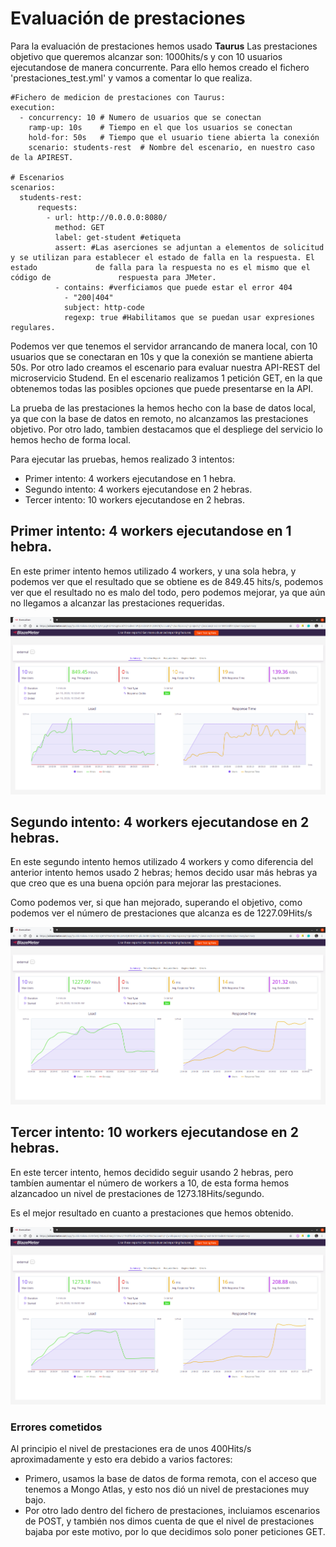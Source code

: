 # Evaluación de prestaciones

Para la evaluación de prestaciones hemos usado **Taurus**
Las prestaciones objetivo que queremos alcanzar son: 1000hits/s y con 10 usuarios ejecutandose de manera concurrente.
Para ello hemos creado el fichero 'prestaciones_test.yml' y vamos a comentar lo que realiza.

```
#Fichero de medicion de prestaciones con Taurus:
execution:
  - concurrency: 10 # Numero de usuarios que se conectan
    ramp-up: 10s    # Tiempo en el que los usuarios se conectan
    hold-for: 50s   # Tiempo que el usuario tiene abierta la conexión
    scenario: students-rest  # Nombre del escenario, en nuestro caso de la APIREST.

# Escenarios
scenarios:
  students-rest:
      requests:
        - url: http://0.0.0.0:8080/
          method: GET
          label: get-student #etiqueta
          assert: #Las aserciones se adjuntan a elementos de solicitud y se utilizan para establecer el estado de falla en la respuesta. El estado             de falla para la respuesta no es el mismo que el código de               respuesta para JMeter. 
          - contains: #verficiamos que puede estar el error 404
            - "200|404"
            subject: http-code
            regexp: true #Habilitamos que se puedan usar expresiones regulares.
```

Podemos ver que tenemos el servidor arrancando de manera local, con 10 usuarios que se conectaran en 10s y que la conexión se mantiene abierta 50s.
Por otro lado creamos el escenario para evaluar nuestra API-REST del microservicio Studend.
En el escenario realizamos 1 petición GET, en la que obtenemos todas las posibles opciones que puede presentarse en la API.

La prueba de las prestaciones la hemos hecho con la base de datos local, ya que con la base de datos en remoto, no alcanzamos las prestaciones objetivo.
Por otro lado, tambien destacamos que el despliege del servicio lo hemos hecho de forma local.

Para ejecutar las pruebas, hemos realizado 3 intentos:

- Primer intento: 4 workers ejecutandose en 1 hebra.
- Segundo intento: 4 workers ejecutandose en 2 hebras.
- Tercer intento: 10 workers ejecutandose en 2 hebras.


## Primer intento: 4 workers ejecutandose en 1 hebra.

En este primer intento hemos utilizado 4 workers, y una sola hebra, y podemos ver que el resultado que se obtiene es de 849.45 hits/s, podemos ver que el resultado no es malo del todo, pero podemos mejorar, ya que aún no llegamos a alcanzar las prestaciones requeridas.

![Primer intento](https://github.com/natalia2911/Proyecto-CloudComputing/blob/master/img/4w-1h.png)


## Segundo intento: 4 workers ejecutandose en 2 hebras.

En este segundo intento hemos utilizado 4 workers y como diferencia del anterior intento hemos usado 2 hebras; hemos decido usar más hebras ya que creo que es una buena opción para mejorar las prestaciones.

Como podemos ver, si que han mejorado, superando el objetivo, como podemos ver el número de prestaciones que alcanza es de 1227.09Hits/s

![Segundo intento](https://github.com/natalia2911/Proyecto-CloudComputing/blob/master/img/4w-2h.png)


## Tercer intento: 10 workers ejecutandose en 2 hebras.

En este tercer intento, hemos decidido seguir usando 2 hebras, pero tambíen aumentar el número de workers a 10, de esta forma hemos alzancadoo un nivel de prestaciones de 1273.18Hits/segundo.

Es el mejor resultado en cuanto a prestaciones que hemos obtenido.

![Tercer intento](https://github.com/natalia2911/Proyecto-CloudComputing/blob/master/img/10w-2h.png)

### Errores cometidos

Al principio el nivel de prestaciones era de unos 400Hits/s aproximadamente y esto era debido a varios factores:
* Primero, usamos la base de datos de forma remota, con el acceso que tenemos a Mongo Atlas, y esto nos dió un nivel de prestaciones muy bajo.
* Por otro lado dentro del fichero de prestaciones, incluiamos escenarios de POST, y también nos dimos cuenta de que el nivel de prestaciones bajaba por este motivo, por lo que decidimos solo poner peticiones GET.
